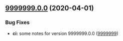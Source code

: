 ## [9999999.0.0](https://link.to.version/comparison) (2020-04-01)

### Bug Fixes

- **ci:** some notes for version 9999999.0.0 ([9999999](https://link.to.commit))
